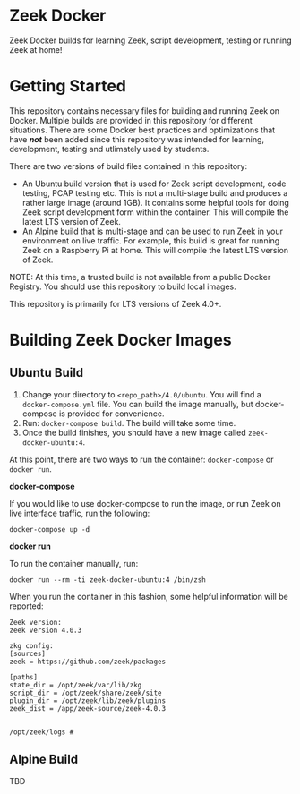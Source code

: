 # Zeek Docker
Zeek Docker builds for learning Zeek, script development, testing or running Zeek at home!

# Getting Started
This repository contains necessary files for building and running Zeek on Docker. Multiple builds are provided in this repository for different situations. There are some Docker best practices and optimizations that have ***not*** been added since this repository was intended for learning, development, testing and utlimately used by students. 

There are two versions of build files contained in this repository:

* An Ubuntu build version that is used for Zeek script development, code testing, PCAP testing etc. This is not a multi-stage build and produces a rather large image (around 1GB). It contains some helpful tools for doing Zeek script development form within the container. This will compile the latest LTS version of Zeek. 
* An Alpine build that is multi-stage and can be used to run Zeek in your environment on live traffic. For example, this build is great for running Zeek on a Raspberry Pi at home. This will compile the latest LTS version of Zeek. 

NOTE: At this time, a trusted build is not available from a public Docker Registry. You should use this repository to build local images. 

This repository is primarily for LTS versions of Zeek 4.0+. 

# Building Zeek Docker Images
## Ubuntu Build

1. Change your directory to `<repo_path>/4.0/ubuntu`. You will find a `docker-compose.yml` file. You can build the image manually, but docker-compose is provided for convenience. 
2. Run: `docker-compose build`. The build will take some time. 
3. Once the build finishes, you should have a new image called `zeek-docker-ubuntu:4`. 

At this point, there are two ways to run the container: `docker-compose` or `docker run`. 

**docker-compose**

If you would like to use docker-compose to run the image, or run Zeek on live interface traffic, run the following:

```
docker-compose up -d
```

**docker run**

To run the container manually, run:

```
docker run --rm -ti zeek-docker-ubuntu:4 /bin/zsh
```

When you run the container in this fashion, some helpful information will be reported:
```
Zeek version: 
zeek version 4.0.3

zkg config: 
[sources]
zeek = https://github.com/zeek/packages

[paths]
state_dir = /opt/zeek/var/lib/zkg
script_dir = /opt/zeek/share/zeek/site
plugin_dir = /opt/zeek/lib/zeek/plugins
zeek_dist = /app/zeek-source/zeek-4.0.3


/opt/zeek/logs #                 
```

## Alpine Build

TBD